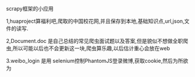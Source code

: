 
scrapy框架的小应用


1,huaproject算福利吧,爬取的中国校花网,并且保存到本地,基础知识点,url,json,文件的读写.


2,Document.doc 是自己总结的常见爬虫面试题以及答案,但是貌似不想做全职爬虫,所以可能以后也不会更新这一块,爬虫算乐趣,以后估计重心会放在web

3.weibo_login 是用 selenium控制PhantomJS登录微博,获取cookie,然后为所欲为

